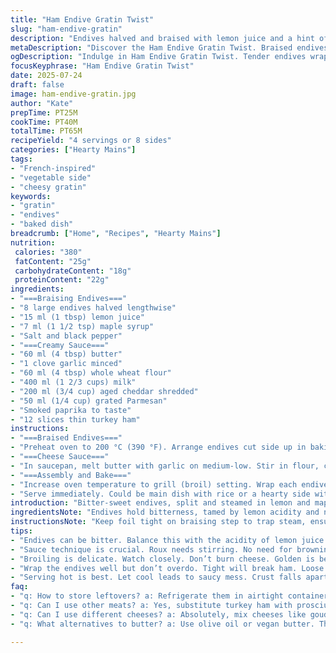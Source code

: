 ```yaml
---
title: "Ham Endive Gratin Twist"
slug: "ham-endive-gratin"
description: "Endives halved and braised with lemon juice and a hint of honey. Creamy sauce with cheddar and Parmesan, garlic infused butter. Wrapped in turkey ham slices, then baked and broiled for a golden crust. Slightly less sugar, use maple syrup instead. Musky nutmeg swapped for smoked paprika splash. Baked about 28 minutes for tender endives. Cheese sauce thickened with whole wheat flour. Crispy top after 7 minutes under broiler. Can serve as main or side. Four large portions or eight smaller. A mix of savory, smoky, sweet hints."
metaDescription: "Discover the Ham Endive Gratin Twist. Braised endives, creamy cheese sauce, and healthy turkey ham combine for a dish with smoky and sweet layers."
ogDescription: "Indulge in Ham Endive Gratin Twist. Tender endives wrapped in turkey ham, covered with smoky cheese sauce. Unique dish for main or side."
focusKeyphrase: "Ham Endive Gratin Twist"
date: 2025-07-24
draft: false
image: ham-endive-gratin.jpg
author: "Kate"
prepTime: PT25M
cookTime: PT40M
totalTime: PT65M
recipeYield: "4 servings or 8 sides"
categories: ["Hearty Mains"]
tags:
- "French-inspired"
- "vegetable side"
- "cheesy gratin"
keywords:
- "gratin"
- "endives"
- "baked dish"
breadcrumb: ["Home", "Recipes", "Hearty Mains"]
nutrition: 
 calories: "380"
 fatContent: "25g"
 carbohydrateContent: "18g"
 proteinContent: "22g"
ingredients:
- "===Braising Endives==="
- "8 large endives halved lengthwise"
- "15 ml (1 tbsp) lemon juice"
- "7 ml (1 1/2 tsp) maple syrup"
- "Salt and black pepper"
- "===Creamy Sauce==="
- "60 ml (4 tbsp) butter"
- "1 clove garlic minced"
- "60 ml (4 tbsp) whole wheat flour"
- "400 ml (1 2/3 cups) milk"
- "200 ml (3/4 cup) aged cheddar shredded"
- "50 ml (1/4 cup) grated Parmesan"
- "Smoked paprika to taste"
- "12 slices thin turkey ham"
instructions:
- "===Braised Endives==="
- "Preheat oven to 200 °C (390 °F). Arrange endives cut side up in baking dish about 33 x 23 cm (13 x 9 in). Sprinkle lemon juice and drizzle maple syrup over them. Season with salt and pepper. Cover tightly with foil. Bake 28-33 minutes until tender but not mushy. Drain liquid and let cool."
- "===Cheese Sauce==="
- "In saucepan, melt butter with garlic on medium-low. Stir in flour, cook 1-2 minutes stirring constantly to form roux. Slowly whisk in milk in stages, bring to simmer while whisking to avoid lumps. Remove from heat, fold in cheddar and Parmesan. Add smoked paprika, salt and pepper to taste. Keep warm."
- "===Assembly and Bake==="
- "Increase oven temperature to grill (broil) setting. Wrap each endive half in 1 slice turkey ham, place snugly back in dish. Spoon cheese sauce over each piece to cover. Place under broiler about 6-8 minutes until bubbly and golden brown on top. Watch carefully to avoid burning."
- "Serve immediately. Could be main dish with rice or a hearty side with roast meat."
introduction: "Bitter-sweet endives, split and steamed in lemon and maple. Honey swapped for syrup, slight tang but sweeter. Cheese sauce thickened, with rich sharp cheddar and nutty Parmesan. Garlic butter base. Nutmeg tossed aside for smoky paprika dusting. Wrap each half with turkey ham slices — lighter, less salty than standard ham. Oven time pushed just a bit longer to get them tender, no sog. Final broil adds crisp, golden crust, bubbling cheeses covering each portion. Can go main or side; four plates, or eight smaller portions. Ends soft within, smoky cheese crisp outside. Almost rustic, almost festive."
ingredientsNote: "Endives hold bitterness, tamed by lemon acidity and natural sweetness from syrup. Maple syrup chosen over sugar for depth. Whole wheat flour thickens sauce, adds subtle nutty flavor and texture. Use aged cheddar to bring sharpness to cheese blend; Parmesan adds complexity and crust color. Garlic hovers beneath, essential but subtle.Add smoked paprika, layers smoky flavor to replace musky nutmeg. Turkey ham is leaner, less intense, keeps dish lighter and balanced.Use fresh endives, firm and pale; they braise down to silky. Cheese gratings better fresh-shredded over powders or pre-grated. Butter with garlic gentle, no brown allowed—keep it bright to avoid bitterness. Adjustment of oven temps and times important, endives should not be mushy but tender enough to bite through smoothly."
instructionsNote: "Keep foil tight on braising step to trap steam, ensures softness inside without drying out. Drain endives well after braising to avoid watery sauce. Roux must cook 1-2 minutes to get rid of raw flour taste but no color change, keep gentle stirring. Add milk gradually, whisk to smooth sauce, avoid lumps. Cheese mixed off-heat so no grainy texture; melt slowly with residual heat. Wrap endives firmly but not tight to avoid breaking. Spread sauce over carefully, do not soak too much, the cheese should form protective crust. Broil short time only—watch every minute. Burnt cheese ruins subtle flavors here. Serve right from oven; sauce firms on cooling, loses creaminess. Best warm, freshly baked crisp with tender, juicy endives inside."
tips:
- "Endives can be bitter. Balance this with the acidity of lemon juice. Use fresher endives for best results. Firm, pale ones braise perfectly. Trim any rough ends before prep. Drain well post-braiding. Better texture for your sauce."
- "Sauce technique is crucial. Roux needs stirring. No need for browning, just cook enough to remove raw taste. Gentle heat is key. Gradual milk addition avoids lumps. Whisk constantly. Avoid the grainy texture."
- "Broiling is delicate. Watch closely. Don’t burn cheese. Golden is better. Broil for around 6-8 minutes. Adjust oven settings if necessary. Use lower rack for gentle heat. Crisp top without overcooking inside."
- "Wrap the endives well but don’t overdo. Tight will break ham. Loose lets sauce seep in. You want to maintain that structure. Spread sauce carefully. Too much can drown the balance. Keep it moderate."
- "Serving hot is best. Let cool leads to saucy mess. Crust falls apart. Serve right after cooking for that texture. If not, sauce will firm up. Cover dish with foil if holding for longer before serving."
faq:
- "q: How to store leftovers? a: Refrigerate them in airtight container. Use within 2-3 days for best quality. Reheat gently. Avoid microwave when possible. Oven retains texture."
- "q: Can I use other meats? a: Yes, substitute turkey ham with prosciutto or even chicken. Adjust cooking times. They may alter flavors slightly. Try with bacon for smokiness."
- "q: Can I use different cheeses? a: Absolutely, mix cheeses like gouda or mozzarella. Experiment with flavors. Just ensure melting quality similar. Test thickness in sauce."
- "q: What alternatives to butter? a: Use olive oil or vegan butter. They change taste and texture. Adjust amount accordingly. It’s about the base; richness will differ."

---
```

